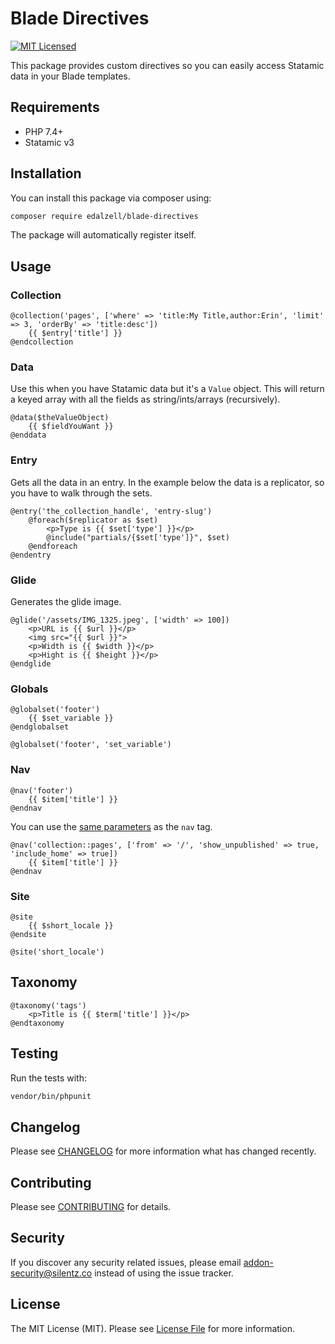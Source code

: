 # Blade Directives

[![MIT Licensed](https://img.shields.io/badge/license-MIT-brightgreen.svg?style=flat-square)](LICENSE.md)

This package provides custom directives so you can easily access Statamic data in your Blade templates.

## Requirements

- PHP 7.4+
- Statamic v3

## Installation

You can install this package via composer using:

```bash
composer require edalzell/blade-directives
```

The package will automatically register itself.

## Usage

### Collection

```blade
@collection('pages', ['where' => 'title:My Title,author:Erin', 'limit' => 3, 'orderBy' => 'title:desc'])
    {{ $entry['title'] }}
@endcollection
```

### Data

Use this when you have Statamic data but it's a `Value` object. This will return a keyed array with all the fields as string/ints/arrays (recursively).

```blade
@data($theValueObject)
    {{ $fieldYouWant }}
@enddata
```

### Entry

Gets all the data in an entry. In the example below the data is a replicator, so you have to walk through the sets.

```blade
@entry('the_collection_handle', 'entry-slug')
    @foreach($replicator as $set)
        <p>Type is {{ $set['type'] }}</p>
        @include("partials/{$set['type']}", $set)
    @endforeach
@endentry
```

### Glide

Generates the glide image.

```blade
@glide('/assets/IMG_1325.jpeg', ['width' => 100])
    <p>URL is {{ $url }}</p>
    <img src="{{ $url }}">
    <p>Width is {{ $width }}</p>
    <p>Hight is {{ $height }}</p>
@endglide
```


### Globals

```blade
@globalset('footer')
    {{ $set_variable }}
@endglobalset

@globalset('footer', 'set_variable')
```

### Nav

```blade
@nav('footer')
    {{ $item['title'] }}
@endnav
```

You can use the [same parameters](https://statamic.dev/tags/nav#parameters) as the `nav` tag.

```blade
@nav('collection::pages', ['from' => '/', 'show_unpublished' => true, 'include_home' => true])
    {{ $item['title'] }}
@endnav
```

### Site

```blade
@site
    {{ $short_locale }}
@endsite
```

```blade
@site('short_locale')
```

## Taxonomy

```blade
@taxonomy('tags')
    <p>Title is {{ $term['title'] }}</p>
@endtaxonomy
```

## Testing

Run the tests with:

```bash
vendor/bin/phpunit
```

## Changelog

Please see [CHANGELOG](CHANGELOG.md) for more information what has changed recently.

## Contributing

Please see [CONTRIBUTING](CONTRIBUTING.md) for details.

## Security

If you discover any security related issues, please email [addon-security@silentz.co](mailto:addon-security@silentz.co) instead of using the issue tracker.

## License

The MIT License (MIT). Please see [License File](LICENSE) for more information.
